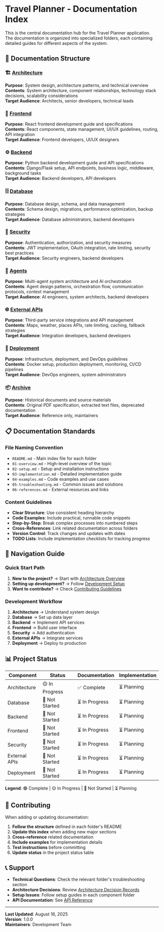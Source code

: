 # Travel Planner - Documentation Index

This is the central documentation hub for the Travel Planner application. The documentation is organized into specialized folders, each containing detailed guides for different aspects of the system.

## 📁 Documentation Structure

### 🏗️ [Architecture](./architecture/README.md)
**Purpose**: System design, architecture patterns, and technical overview  
**Contents**: System architecture, component relationships, technology stack decisions, scalability considerations  
**Target Audience**: Architects, senior developers, technical leads

### 🎨 [Frontend](./frontend/README.md)
**Purpose**: React frontend development guide and specifications  
**Contents**: React components, state management, UI/UX guidelines, routing, API integration  
**Target Audience**: Frontend developers, UI/UX designers

### ⚙️ [Backend](./backend/README.md)
**Purpose**: Python backend development guide and API specifications  
**Contents**: Django/Flask setup, API endpoints, business logic, middleware, background tasks  
**Target Audience**: Backend developers, API developers

### 🗄️ [Database](./database/README.md)
**Purpose**: Database design, schema, and data management  
**Contents**: Schema design, migrations, performance optimization, backup strategies  
**Target Audience**: Database administrators, backend developers

### 🔐 [Security](./security/README.md)
**Purpose**: Authentication, authorization, and security measures  
**Contents**: JWT implementation, OAuth integration, rate limiting, security best practices  
**Target Audience**: Security engineers, backend developers

### 🤖 [Agents](./agents/README.md)
**Purpose**: Multi-agent system architecture and AI orchestration  
**Contents**: Agent design patterns, orchestration flow, communication protocols, context management  
**Target Audience**: AI engineers, system architects, backend developers

### 🌐 [External APIs](./external-apis/README.md)
**Purpose**: Third-party service integrations and API management  
**Contents**: Maps, weather, places APIs, rate limiting, caching, fallback strategies  
**Target Audience**: Integration developers, backend developers

### 🚀 [Deployment](./deployment/README.md)
**Purpose**: Infrastructure, deployment, and DevOps guidelines  
**Contents**: Docker setup, production deployment, monitoring, CI/CD pipelines  
**Target Audience**: DevOps engineers, system administrators

### 📦 [Archive](./archive/)
**Purpose**: Historical documents and source materials  
**Contents**: Original PDF specification, extracted text files, deprecated documentation  
**Target Audience**: Reference only, maintainers

## 📋 Documentation Standards

### File Naming Convention
- `README.md` - Main index file for each folder
- `01-overview.md` - High-level overview of the topic
- `02-setup.md` - Setup and installation instructions
- `03-implementation.md` - Detailed implementation guide
- `04-examples.md` - Code examples and use cases
- `05-troubleshooting.md` - Common issues and solutions
- `06-references.md` - External resources and links

### Content Guidelines
- **Clear Structure**: Use consistent heading hierarchy
- **Code Examples**: Include practical, runnable code snippets
- **Step-by-Step**: Break complex processes into numbered steps
- **Cross-References**: Link related documentation across folders
- **Version Control**: Track changes and updates with dates
- **TODO Lists**: Include implementation checklists for tracking progress

## 🔄 Navigation Guide

### Quick Start Path
1. **New to the project?** → Start with [Architecture Overview](./architecture/01-overview.md)
2. **Setting up development?** → Follow [Development Setup](./architecture/02-development-setup.md)
3. **Want to contribute?** → Check [Contributing Guidelines](./architecture/06-contributing.md)

### Development Workflow
1. **Architecture** → Understand system design
2. **Database** → Set up data layer
3. **Backend** → Implement API services
4. **Frontend** → Build user interface
5. **Security** → Add authentication
6. **External APIs** → Integrate services
7. **Deployment** → Deploy to production

## 📊 Project Status

| Component | Status | Documentation | Implementation |
|-----------|--------|---------------|----------------|
| Architecture | 🟡 In Progress | ✅ Complete | ⏳ Planning |
| Database | 🔴 Not Started | ⏳ In Progress | ⏳ Planning |
| Backend | 🔴 Not Started | ⏳ In Progress | ⏳ Planning |
| Frontend | 🔴 Not Started | ⏳ In Progress | ⏳ Planning |
| Security | 🔴 Not Started | ⏳ In Progress | ⏳ Planning |
| External APIs | 🔴 Not Started | ⏳ In Progress | ⏳ Planning |
| Deployment | 🔴 Not Started | ⏳ In Progress | ⏳ Planning |

**Legend**: 🟢 Complete | 🟡 In Progress | 🔴 Not Started | ⏳ Planning

## 🤝 Contributing

When adding or updating documentation:

1. **Follow the structure** defined in each folder's README
2. **Update this index** when adding new major sections
3. **Cross-reference** related documentation
4. **Include examples** for implementation details
5. **Test instructions** before committing
6. **Update status** in the project status table

## 📞 Support

- **Technical Questions**: Check the relevant folder's troubleshooting section
- **Architecture Decisions**: Review [Architecture Decision Records](./architecture/04-decisions.md)
- **Setup Issues**: Follow setup guides in each component folder
- **API Documentation**: See [API Reference](./backend/05-api-reference.md)

---

**Last Updated**: August 16, 2025  
**Version**: 1.0.0  
**Maintainers**: Development Team